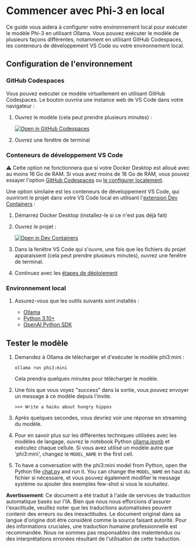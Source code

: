 # Commencer avec Phi-3 en local

Ce guide vous aidera à configurer votre environnement local pour exécuter le modèle Phi-3 en utilisant Ollama. Vous pouvez exécuter le modèle de plusieurs façons différentes, notamment en utilisant GitHub Codespaces, les conteneurs de développement VS Code ou votre environnement local.

## Configuration de l'environnement

### GitHub Codespaces

Vous pouvez exécuter ce modèle virtuellement en utilisant GitHub Codespaces. Le bouton ouvrira une instance web de VS Code dans votre navigateur :

1. Ouvrez le modèle (cela peut prendre plusieurs minutes) :

    [![Open in GitHub Codespaces](https://github.com/codespaces/badge.svg)](https://codespaces.new/microsoft/phi-3cookbook)

2. Ouvrez une fenêtre de terminal

### Conteneurs de développement VS Code

⚠️ Cette option ne fonctionnera que si votre Docker Desktop est alloué avec au moins 16 Go de RAM. Si vous avez moins de 16 Go de RAM, vous pouvez essayer l'option [GitHub Codespaces](../../../../md/01.Introduce) ou [le configurer localement](../../../../md/01.Introduce).

Une option similaire est les conteneurs de développement VS Code, qui ouvriront le projet dans votre VS Code local en utilisant l'[extension Dev Containers](https://marketplace.visualstudio.com/items?itemName=ms-vscode-remote.remote-containers) :

1. Démarrez Docker Desktop (installez-le si ce n'est pas déjà fait)
2. Ouvrez le projet :

    [![Open in Dev Containers](https://img.shields.io/static/v1?style=for-the-badge&label=Dev%20Containers&message=Open&color=blue&logo=visualstudiocode)](https://vscode.dev/redirect?url=vscode://ms-vscode-remote.remote-containers/cloneInVolume?url=https://github.com/microsoft/phi-3cookbook)

3. Dans la fenêtre VS Code qui s'ouvre, une fois que les fichiers du projet apparaissent (cela peut prendre plusieurs minutes), ouvrez une fenêtre de terminal.
4. Continuez avec les [étapes de déploiement](../../../../md/01.Introduce)

### Environnement local

1. Assurez-vous que les outils suivants sont installés :

    * [Ollama](https://ollama.com/)
    * [Python 3.10+](https://www.python.org/downloads/)
    * [OpenAI Python SDK](https://pypi.org/project/openai/)

## Tester le modèle

1. Demandez à Ollama de télécharger et d'exécuter le modèle phi3:mini :

    ```shell
    ollama run phi3:mini
    ```

    Cela prendra quelques minutes pour télécharger le modèle.

2. Une fois que vous voyez "success" dans la sortie, vous pouvez envoyer un message à ce modèle depuis l'invite.

    ```shell
    >>> Write a haiku about hungry hippos
    ```

3. Après quelques secondes, vous devriez voir une réponse en streaming du modèle.

4. Pour en savoir plus sur les différentes techniques utilisées avec les modèles de langage, ouvrez le notebook Python [ollama.ipynb](../../../../code/01.Introduce/ollama.ipynb) et exécutez chaque cellule. Si vous avez utilisé un modèle autre que 'phi3:mini', changez le `MODEL_NAME` in the first cell.

5. To have a conversation with the phi3:mini model from Python, open the Python file [chat.py](../../../../code/01.Introduce/chat.py) and run it. You can change the `MODEL_NAME` en haut du fichier si nécessaire, et vous pouvez également modifier le message système ou ajouter des exemples few-shot si vous le souhaitez.

**Avertissement**: 
Ce document a été traduit à l'aide de services de traduction automatique basés sur l'IA. Bien que nous nous efforcions d'assurer l'exactitude, veuillez noter que les traductions automatisées peuvent contenir des erreurs ou des inexactitudes. Le document original dans sa langue d'origine doit être considéré comme la source faisant autorité. Pour des informations cruciales, une traduction humaine professionnelle est recommandée. Nous ne sommes pas responsables des malentendus ou des interprétations erronées résultant de l'utilisation de cette traduction.